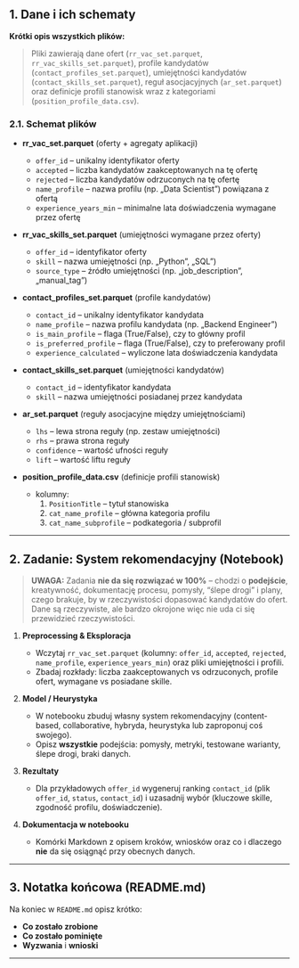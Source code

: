 
## 1. Dane i ich schematy

**Krótki opis wszystkich plików:**  
> Pliki zawierają dane ofert (`rr_vac_set.parquet`, `rr_vac_skills_set.parquet`), profile kandydatów (`contact_profiles_set.parquet`), umiejętności kandydatów (`contact_skills_set.parquet`), reguł asocjacyjnych (`ar_set.parquet`) oraz definicje profili stanowisk wraz z kategoriami (`position_profile_data.csv`).

### 2.1. Schemat plików

- **rr_vac_set.parquet** (oferty + agregaty aplikacji)  
  - `offer_id` – unikalny identyfikator oferty  
  - `accepted` – liczba kandydatów zaakceptowanych na tę ofertę  
  - `rejected` – liczba kandydatów odrzuconych na tę ofertę  
  - `name_profile` – nazwa profilu (np. „Data Scientist”) powiązana z ofertą  
  - `experience_years_min` – minimalne lata doświadczenia wymagane przez ofertę  

- **rr_vac_skills_set.parquet** (umiejętności wymagane przez oferty)  
  - `offer_id` – identyfikator oferty  
  - `skill` – nazwa umiejętności (np. „Python”, „SQL”)  
  - `source_type` – źródło umiejętności (np. „job_description”, „manual_tag”)  

- **contact_profiles_set.parquet** (profile kandydatów)  
  - `contact_id` – unikalny identyfikator kandydata  
  - `name_profile` – nazwa profilu kandydata (np. „Backend Engineer”)  
  - `is_main_profile` – flaga (True/False), czy to główny profil  
  - `is_preferred_profile` – flaga (True/False), czy to preferowany profil  
  - `experience_calculated` – wyliczone lata doświadczenia kandydata  

- **contact_skills_set.parquet** (umiejętności kandydatów)  
  - `contact_id` – identyfikator kandydata  
  - `skill` – nazwa umiejętności posiadanej przez kandydata  

- **ar_set.parquet** (reguły asocjacyjne między umiejętnościami)  
  - `lhs` – lewa strona reguły (np. zestaw umiejętności)  
  - `rhs` – prawa strona reguły  
  - `confidence` – wartość ufności reguły  
  - `lift` – wartość liftu reguły  

- **position_profile_data.csv** (definicje profili stanowisk)  
  - kolumny:  
    1. `PositionTitle` – tytuł stanowiska  
    2. `cat_name_profile` – główna kategoria profilu  
    3. `cat_name_subprofile` – podkategoria / subprofil  

---

## 2. Zadanie: System rekomendacyjny (Notebook)

> **UWAGA:** Zadania **nie da się rozwiązać w 100%** – chodzi o **podejście**, kreatywność, dokumentację procesu, pomysły, “ślepe drogi” i plany, czego brakuje, by w rzeczywistości dopasować kandydatów do ofert. Dane są rzeczywiste, ale bardzo okrojone więc nie uda ci się przewidzieć rzeczywistości.  

1. **Preprocessing & Eksploracja**  
   - Wczytaj `rr_vac_set.parquet` (kolumny: `offer_id`, `accepted`, `rejected`, `name_profile`, `experience_years_min`) oraz pliki umiejętności i profili.  
   - Zbadaj rozkłady: liczba zaakceptowanych vs odrzuconych, profile ofert, wymagane vs posiadane skille.

2. **Model / Heurystyka**  
   - W notebooku zbuduj własny system rekomendacyjny (content-based, collaborative, hybryda, heurystyka lub zaproponuj coś swojego).  
   - Opisz **wszystkie** podejścia: pomysły, metryki, testowane warianty, ślepe drogi, braki danych.

3. **Rezultaty**  
   - Dla przykładowych `offer_id` wygeneruj ranking `contact_id` (plik `offer_id`, `status`, `contact_id`) i uzasadnij wybór (kluczowe skille, zgodność profilu, doświadczenie).

4. **Dokumentacja w notebooku**  
   - Komórki Markdown z opisem kroków, wniosków oraz co i dlaczego **nie** da się osiągnąć przy obecnych danych.

---

## 3. Notatka końcowa (README.md)

Na koniec w `README.md` opisz krótko:

- **Co zostało zrobione**  
- **Co zostało pominięte**  
- **Wyzwania** i **wnioski**

---
